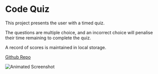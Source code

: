 # Code Quiz

This project presents the user with a timed quiz.

The questions are multiple choice, and an incorrect choice will penalise their time remaining to complete the quiz.

A record of scores is maintained in local storage.

[Github Repo](https://github.com/bradbrad88/code-quiz)

![Animated Screenshot](./assets/images/example.gif)

